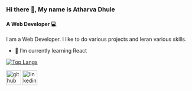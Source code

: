 ### Hi there 👋, My name is Atharva Dhule 
####  A Web Developer 💻

I am a Web Developer. I like to do various projects and leran various skills.
- 🌱 I’m currently learning React  

[![Top Langs](https://github-readme-stats.vercel.app/api/top-langs/?username=atharvadhule&theme=tokyonight&layout=compact)](https://github.com/anuraghazra/github-readme-stats)

[<img src='https://cdn.jsdelivr.net/npm/simple-icons@3.0.1/icons/github.svg' alt='github' height='40'>](https://github.com/atharvadhule)  [<img src='https://cdn.jsdelivr.net/npm/simple-icons@3.0.1/icons/linkedin.svg' alt='linkedin' height='40'>](https://www.linkedin.com/in/atharva-dhule-450889214/)  
